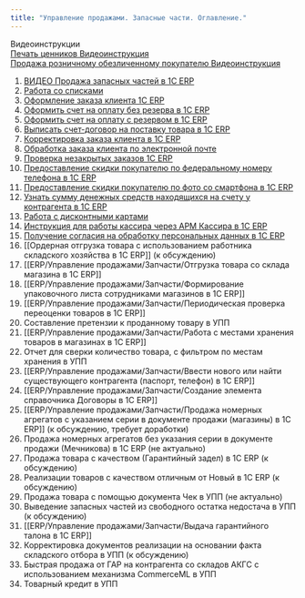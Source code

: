 ```yaml
---
title: "Управление продажами. Запасные части. Оглавление."
---
```


Видеоинструкции  
[Печать ценников Видеоинструкция](ERP/Управление%20продажами/Запчасти/Печать%20ценников%20Видеоинструкция.md)  
[Продажа розничному обезличенному покупателю Видеоинструкция](ERP/Управление%20продажами/Запчасти/Продажа%20розничному%20обезличенному%20покупателю%20Видеоинструкция.md)  


1. [ВИДЕО Продажа запасных частей в 1С ERP](ВИДЕО%20Продажа%20запасных%20частей%20в%201С%20ERP.md)
2. [Работа со списками](Работа%20со%20списками.md)
3. [Оформление заказа клиента 1C ERP](Оформление%20заказа%20клиента%201C%20ERP.md)
4. [Оформить счет на оплату без резерва в 1С ERP](Оформить%20счет%20на%20оплату%20без%20резерва%20в%201С%20ERP.md)
5. [Оформить счет на оплату с резервом в 1С ERP](Оформить%20счет%20на%20оплату%20с%20резервом%20в%201С%20ERP.md)
6. [Выписать счет-договор на поставку товара в 1С ERP](Выписать%20счет-договор%20на%20поставку%20товара%20в%201С%20ERP.md)
7. [Корректировка заказа клиента в 1С ERP](Корректировка%20заказа%20клиента%20в%201С%20ERP.md)
8. [Обработка заказа клиента по электронной почте](Обработка%20заказа%20клиента%20по%20электронной%20почте.md)
9. [Проверка незакрытых заказов 1С ERP](Проверка%20незакрытых%20заказов%201С%20ERP.md)
10. [Предоставление скидки покупателю по федеральному номеру телефона в 1C ERP](ERP/Управление%20продажами/Запчасти/Предоставление%20скидки%20покупателю%20по%20федеральному%20номеру%20телефона%20в%201C%20ERP.md)
11. [Предоставление скидки покупателю по фото со смартфона в 1С ERP](ERP/Управление%20продажами/Запчасти/Предоставление%20скидки%20покупателю%20по%20фото%20со%20смартфона%20в%201С%20ERP.md)
12. [Узнать сумму денежных средств находящихся на счету у контрагента в 1C ERP](ERP/Управление%20продажами/Запчасти/Узнать%20сумму%20денежных%20средств%20находящихся%20на%20счету%20у%20контрагента%20в%201C%20ERP.md)
13. [Работа с дисконтными картами](ERP/Управление%20продажами/Запчасти/Работа%20с%20дисконтными%20картами.md)
14. [Инструкция для работы кассира через АРМ Кассира в 1C ERP](ERP/Управление%20продажами/Запчасти/Инструкция%20для%20работы%20кассира%20через%20АРМ%20Кассира%20в%201C%20ERP.md)
15. [Получение согласия на обработку персональных данных в 1C ERP](ERP/Управление%20продажами/Запчасти/Получение%20согласия%20на%20обработку%20персональных%20данных%20в%201C%20ERP.md)
16. [[Ордерная отгрузка товара с использованием работника складского хозяйства в 1C ERP]] (к обсуждению)
17. [[ERP/Управление продажами/Запчасти/Отгрузка товара со склада магазина в 1C ERP]]
18. [[ERP/Управление продажами/Запчасти/Формирование упаковочного листа сотрудниками магазинов в 1C ERP]]
19. [[ERP/Управление продажами/Запчасти/Периодическая проверка переоценки товаров в 1C ERP]]
20. Составление претензии к проданному товару в УПП
21. [[ERP/Управление продажами/Запчасти/Работа с местами хранения товаров в магазинах в 1C ERP]]
22. Отчет для сверки количество товара, с фильтром по местам хранения в УПП
23. [[ERP/Управление продажами/Запчасти/Ввести нового или найти существующего контрагента (паспорт, телефон) в 1C ERP]]
24. [[ERP/Управление продажами/Запчасти/Создание элемента справочника Договоры в 1C ERP]]
25. [[ERP/Управление продажами/Запчасти/Продажа номерных агрегатов с указанием серии в документе продажи (магазины) в 1C ERP]] (к обсуждению, требует доработки)
26. Продажа номерных агрегатов без указания серии в документе продажи (Мечникова) в 1C ERP (не актуально)
27. Продажа товара с качеством (Гарантийный задел) в 1C ERP (к обсуждению)
28. Реализации товаров с качеством отличным от Новый в 1C ERP (к обсуждению)
29. Продажа товара с помощью документа Чек в УПП (не актуально)
30. Выведение запасных частей из свободного остатка недостача в УПП (к обсуждению)
31. [[ERP/Управление продажами/Запчасти/Выдача гарантийного талона в 1C ERP]] 
32. Корректировка документов реализации на основании факта складского отбора в УПП (к обсуждению)
33. Быстрая продажа от ГАР на контрагента со складов АКГС с использованием механизма CommerceML в УПП
34. Товарный кредит в УПП
